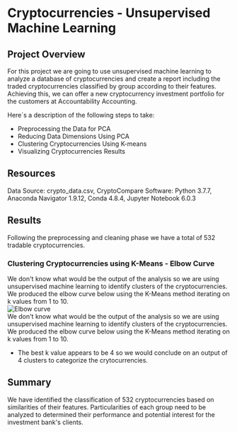 # Cryptocurrencies - Unsupervised Machine Learning

## Project Overview 
For this project we are going to use unsupervised machine learning to analyze a database of cryptocurrencies and create a report including the traded cryptocurrencies classified by group according to their features.  
Achieving this, we can offer a new cryptocurrency investment portfolio for the customers at Accountability Accounting.

Here´s a description of the following steps to take:  
- Preprocessing the Data for PCA
- Reducing Data Dimensions Using PCA
- Clustering Cryptocurrencies Using K-means
- Visualizing Cryptocurrencies Results


## Resources
Data Source: crypto_data.csv, CryptoCompare
Software: Python 3.7.7, Anaconda Navigator 1.9.12, Conda 4.8.4, Jupyter Notebook 6.0.3

## Results  
Following the preprocessing and cleaning phase we have a total of 532 tradable cryptocurrencies.  

### Clustering Cryptocurrencies using K-Means - Elbow Curve  
We don't know what would be the output of the analysis so we are using unsupervised machine learning to identify clusters of the cryptocurrencies.  
We produced the elbow curve below using the K-Means method iterating on k values from 1 to 10.  
![Elbow curve](https://github.com/ManuelRuizF/Cryptocurrencies-Unsupervised-Machine-Learning/blob/main/elbow%20curvee.PNG)  
We don't know what would be the output of the analysis so we are using unsupervised machine learning to identify clusters of the cryptocurrencies.
We produced the elbow curve below using the K-Means method iterating on k values from 1 to 10.
- The best k value appears to be 4 so we would conclude on an output of 4 clusters to categorize the crytocurrencies.

## Summary 
We have identified the classification of 532 cryptocurrencies based on similarities of their features.
Particularities of each group need to be analyzed to determined their performance and potential interest for the investment bank's clients.
